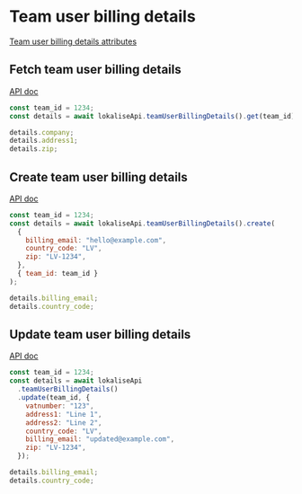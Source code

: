 # Team user billing details

[Team user billing details attributes](https://developers.lokalise.com/reference/teamuserbillingdetails-object)

## Fetch team user billing details

[API doc](https://developers.lokalise.com/reference/retrieve-team-user-billing-details)

```js
const team_id = 1234;
const details = await lokaliseApi.teamUserBillingDetails().get(team_id);

details.company;
details.address1;
details.zip;
```

## Create team user billing details

[API doc](https://developers.lokalise.com/reference/create-team-user-billing-details)

```js
const team_id = 1234;
const details = await lokaliseApi.teamUserBillingDetails().create(
  {
    billing_email: "hello@example.com",
    country_code: "LV",
    zip: "LV-1234",
  },
  { team_id: team_id }
);

details.billing_email;
details.country_code;
```

## Update team user billing details

[API doc](https://developers.lokalise.com/reference/update-team-user-billing-details)

```js
const team_id = 1234;
const details = await lokaliseApi
  .teamUserBillingDetails()
  .update(team_id, {
    vatnumber: "123",
    address1: "Line 1",
    address2: "Line 2",
    country_code: "LV",
    billing_email: "updated@example.com",
    zip: "LV-1234",
  });

details.billing_email;
details.country_code;
```